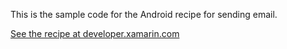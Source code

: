 This is the sample code for the Android recipe for sending email.

[See the recipe at developer.xamarin.com](http://developer.xamarin.com/recipes/android/networking/email/send_an_email)

